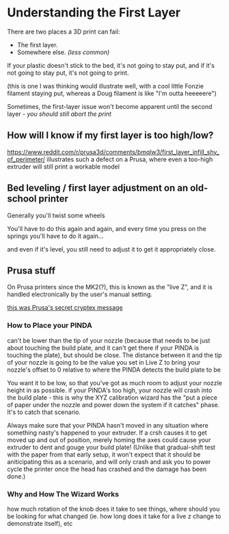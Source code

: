 # Understanding the First Layer

There are two places a 3D print can fail:

- The first layer.
- Somewhere else. *(less common)*

If your plastic doesn't stick to the bed, it's not going to stay put, and if it's not going to stay put, it's not going to print.

(this is one I was thinking would illustrate well, with a cool little Fonzie filament staying put, whereas a Doug filament is like "I'm outta heeeeere")

Sometimes, the first-layer issue won't become apparent until the second layer - *you should still abort the print*

## How will I know if my first layer is too high/low?

https://www.reddit.com/r/prusa3d/comments/bmqlw3/first_layer_infill_shy_of_perimeter/ illustrates such a defect on a Prusa, where even a too-high extruder will still print a workable model

## Bed leveling / first layer adjustment on an old-school printer

Generally you'll twist some wheels

You'll have to do this again and again, and every time you press on the springs you'll have to do it again...

and even if it's level, you still need to adjust it to get it appropriately close.

## Prusa stuff

On Prusa printers since the MK2(?), this is known as the "live Z", and it is handled electronically by the user's manual setting.

[this was Prusa's secret cryptex message](https://www.youtube.com/watch?time_continue=200&v=EaJL1B80fEI)

### How to Place your PINDA

can't be lower than the tip of your nozzle (because that needs to be just about touching the build plate, and it can't get there if your PINDA is touching the plate), but should be close. The distance between it and the tip of your nozzle is going to be the value you set in Live Z to bring your nozzle's offset to 0 relative to where the PINDA detects the build plate to be

You want it to be low, so that you've got as much room to adjust your nozzle height in as possible. if your PINDA's too high, your nozzle will crash into the build plate - this is why the XYZ calibration wizard has the "put a piece of paper under the nozzle and power down the system if it catches" phase. It's to catch that scenario.

Always make sure that your PINDA hasn't moved in any situation where something nasty's happened to your extruder. If a crsh causes it to get moved up and out of position, merely homing the axes could cause your extruder to dent and gouge your build plate! (Unlike that gradual-shift test with the paper from that early setup, it won't expect that it should be aniticipating this as a scenario, and will only crash and ask you to power cycle the printer once the head has crashed and the damage has been done.)

### Why and How The Wizard Works

how much rotation of the knob does it take to see things, where should you be looking for what changed (ie. how long does it take for a live z change to demonstrate itself), etc